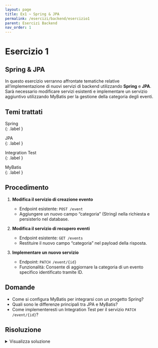 ```yaml
---
layout: page  
title: Ex1 ~ Spring & JPA  
permalink: /esercizi/backend/esercizio1  
parent: Esercizi Backend  
nav_order: 1  
---
```


# Esercizio 1  

## Spring & JPA  
In questo esercizio verranno affrontate tematiche relative all’implementazione di nuovi servizi di backend utilizzando **Spring** e **JPA**. Sarà necessario modificare servizi esistenti e implementare un servizio aggiuntivo utilizzando MyBatis per la gestione della categoria degli eventi.  

## Temi trattati  
Spring  
{: .label }  

JPA  
{: .label }  

Integration Test  
{: .label }  

MyBatis  
{: .label }  

## Procedimento  
1. **Modifica il servizio di creazione evento**  
   - Endpoint esistente: `POST /event`  
   - Aggiungere un nuovo campo “categoria” (String) nella richiesta e persisterlo nel database.  

2. **Modifica il servizio di recupero eventi**  
   - Endpoint esistente: `GET /events`  
   - Restituire il nuovo campo “categoria” nel payload della risposta.  

3. **Implementare un nuovo servizio**  
   - Endpoint: `PATCH /event/{id}`  
   - Funzionalità: Consente di aggiornare la categoria di un evento specifico identificato tramite ID.  

## Domande  
- Come si configura MyBatis per integrarsi con un progetto Spring?  
- Quali sono le differenze principali tra JPA e MyBatis?  
- Come implementeresti un Integration Test per il servizio `PATCH /event/{id}`?  

## Risoluzione  
<details>  
<summary>Visualizza soluzione</summary>  
<ol>  
<li>  
<b>Modifica del servizio POST</b><br>
Aggiungere il campo "categoria" nell’Entity `Event`.  

```java  
@Entity  
public class Event {  
    @Id  
    @GeneratedValue(strategy = GenerationType.IDENTITY)  
    private Long id;  
    private String name;  
    private String categoria;
}  
```  

</li>  

<li>  
    <b>Modifica del servizio GET</b>
    - Restituire il campo "categoria" dal repository JPA. 

```java  
@GetMapping("/events")  
public List<Event> getAllEvents() {  
    return eventRepository.findAll();  
}  
```  
</li>  

<li>  
<b>Nuovo servizio PATCH</b>
- Utilizzare MyBatis per l’aggiornamento del campo categoria.  

```java  
@Mapper  
public interface EventMapper {  
    @Update("UPDATE event SET categoria = #{categoria} WHERE id = #{id}")  
    void updateCategory(@Param("id") Long id, @Param("categoria") String categoria);  
}  
```  

- Implementare il Controller per chiamare il metodo MyBatis.  

```java  
    @PatchMapping("/event/{id}")  
    public ResponseEntity<?> updateCategory(@PathVariable Long id, @RequestBody String categoria) {  
        eventMapper.updateCategory(id, categoria);  
        return ResponseEntity.ok("Categoria aggiornata");  
    }  
```  
</li>  

<li>  
   <b>Integration Test</b>
- Testare l’endpoint `PATCH /event/{id}` con dati simulati. 

```java  
    @SpringBootTest  
    @AutoConfigureMockMvc  
    class EventControllerTest {  

        @Autowired  
        private MockMvc mockMvc;  

        @Test  
        void testUpdateCategory() throws Exception {  
            mockMvc.perform(patch("/event/1")  
                    .contentType(MediaType.APPLICATION_JSON)  
                    .content("\"NuovaCategoria\""))  
                .andExpect(status().isOk())  
                .andExpect(content().string("Categoria aggiornata"));  
        }  
    }  
```  
</li>  
</ol>  
</details>  
